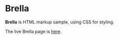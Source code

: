 # Brella

**Brella** is HTML markup sample, using CSS for styling.

The live Brella page is [here](https://marisereda.github.io/brella/).
